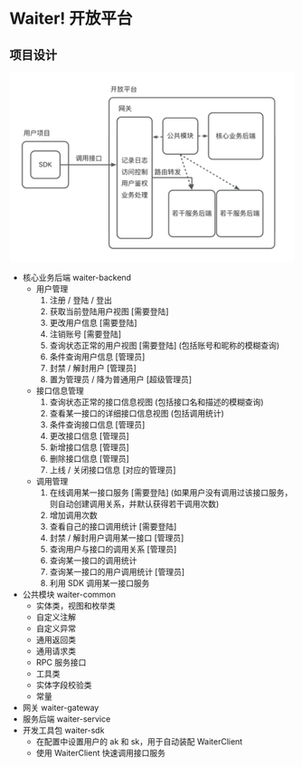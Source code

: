 # Waiter! 开放平台

## 项目设计

![1](./assets/1.png)

- 核心业务后端 waiter-backend
  - 用户管理
    1. 注册 / 登陆 / 登出
    2. 获取当前登陆用户视图 [需要登陆]
    3. 更改用户信息 [需要登陆]
    4. 注销账号 [需要登陆]
    5. 查询状态正常的用户视图 [需要登陆] (包括账号和昵称的模糊查询)
    6. 条件查询用户信息 [管理员]
    7. 封禁 / 解封用户 [管理员]
    8. 置为管理员 / 降为普通用户 [超级管理员]
  - 接口信息管理
    1. 查询状态正常的接口信息视图 (包括接口名和描述的模糊查询)
    2. 查看某一接口的详细接口信息视图 (包括调用统计)
    3. 条件查询接口信息 [管理员]
    4. 更改接口信息 [管理员]
    5. 新增接口信息 [管理员]
    6. 删除接口信息 [管理员]
    7. 上线 / 关闭接口信息 [对应的管理员]
  - 调用管理
    1. 在线调用某一接口服务 [需要登陆] (如果用户没有调用过该接口服务，则自动创建调用关系，并默认获得若干调用次数)
    2. 增加调用次数
    3. 查看自己的接口调用统计 [需要登陆]
    4. 封禁 / 解封用户调用某一接口 [管理员]
    5. 查询用户与接口的调用关系 [管理员]
    6. 查询某一接口的调用统计
    7. 查询某一接口的用户调用统计 [管理员]
    8. 利用 SDK 调用某一接口服务
- 公共模块 waiter-common
  - 实体类，视图和枚举类
  - 自定义注解
  - 自定义异常
  - 通用返回类
  - 通用请求类
  - RPC 服务接口
  - 工具类
  - 实体字段校验类
  - 常量
- 网关 waiter-gateway
- 服务后端 waiter-service
- 开发工具包 waiter-sdk
  - 在配置中设置用户的 ak 和 sk，用于自动装配 WaiterClient
  - 使用 WaiterClient 快速调用接口服务
